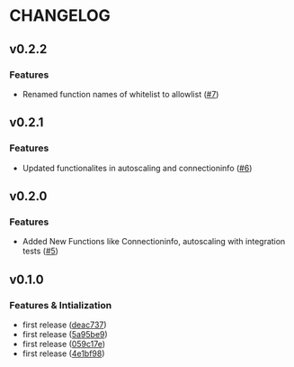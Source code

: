 # CHANGELOG

## v0.2.2
### Features
* Renamed function names of whitelist to allowlist ([#7](https://github.com/IBM/cloud-db2-go-sdk/pull/7))

## v0.2.1 
### Features
* Updated functionalites in autoscaling and connectioninfo ([#6](https://github.com/IBM/cloud-db2-go-sdk/pull/6))


## v0.2.0
### Features
* Added New Functions like Connectioninfo, autoscaling with integration tests ([#5](https://github.com/IBM/cloud-db2-go-sdk/pull/5))

## v0.1.0
### Features & Intialization
* first release ([deac737](https://github.com/IBM/cloud-db2-go-sdk/commit/deac737c76c788422f859f6ed40b3e9f5603e9e4))
* first release ([5a95be9](https://github.com/IBM/cloud-db2-go-sdk/commit/5a95be955612f6547ab807a6d1d6e99e8b8e00f4))
* first release ([059c17e](https://github.com/IBM/cloud-db2-go-sdk/commit/059c17ed7ea07e24161cf874b8fb2a933ede7efc))
* first release ([4e1bf98](https://github.com/IBM/cloud-db2-go-sdk/commit/4e1bf980b2ad467a4c49c4129ddb2bec1aed3d85))




